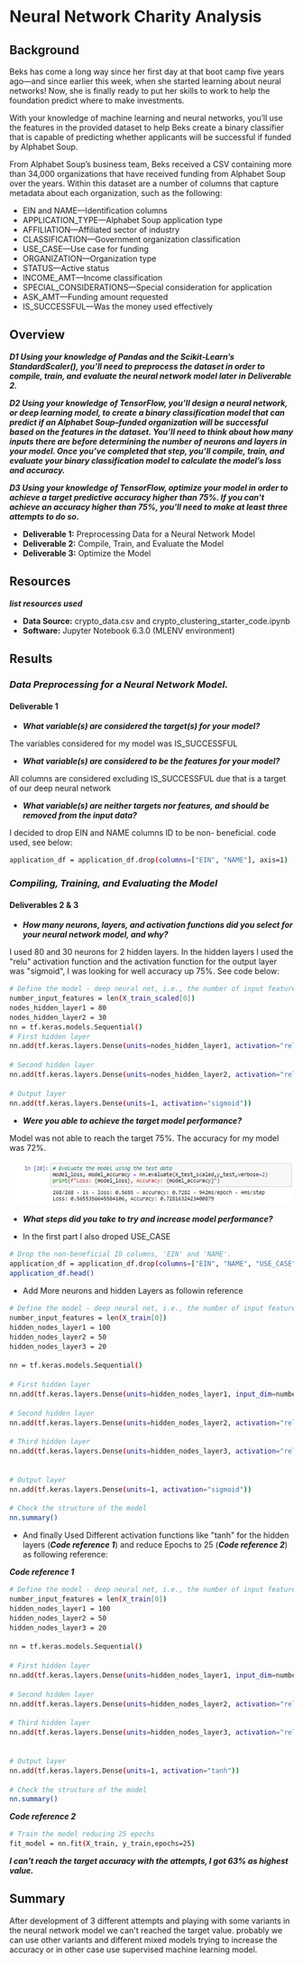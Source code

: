 # Neural Network Charity Analysis

## Background
Beks has come a long way since her first day at that boot camp five years ago—and since earlier this week, when she started learning about neural networks! Now, she is finally ready to put her skills to work to help the foundation predict where to make investments.

With your knowledge of machine learning and neural networks, you’ll use the features in the provided dataset to help Beks create a binary classifier that is capable of predicting whether applicants will be successful if funded by Alphabet Soup.

From Alphabet Soup’s business team, Beks received a CSV containing more than 34,000 organizations that have received funding from Alphabet Soup over the years. Within this dataset are a number of columns that capture metadata about each organization, such as the following:

* EIN and NAME—Identification columns
* APPLICATION_TYPE—Alphabet Soup application type
* AFFILIATION—Affiliated sector of industry
* CLASSIFICATION—Government organization classification
* USE_CASE—Use case for funding
* ORGANIZATION—Organization type
* STATUS—Active status
* INCOME_AMT—Income classification
* SPECIAL_CONSIDERATIONS—Special consideration for application
* ASK_AMT—Funding amount requested
* IS_SUCCESSFUL—Was the money used effectively

## Overview
  **_D1 Using your knowledge of Pandas and the Scikit-Learn’s StandardScaler(), you’ll need to preprocess the dataset in order to compile, train, and evaluate the neural network model later in Deliverable 2._**
  
  **_D2 Using your knowledge of TensorFlow, you’ll design a neural network, or deep learning model, to create a binary classification model that can predict if an Alphabet Soup–funded organization will be successful based on the features in the dataset. You’ll need to think about how many inputs there are before determining the number of neurons and layers in your model. Once you’ve completed that step, you’ll compile, train, and evaluate your binary classification model to calculate the model’s loss and accuracy._**
  
  **_D3 Using your knowledge of TensorFlow, optimize your model in order to achieve a target predictive accuracy higher than 75%. If you can't achieve an accuracy higher than 75%, you'll need to make at least three attempts to do so._**


* **Deliverable 1:** Preprocessing Data for a Neural Network Model
* **Deliverable 2:** Compile, Train, and Evaluate the Model
* **Deliverable 3:** Optimize the Model


## Resources

**_list resources used_**

* **Data Source:** crypto_data.csv and crypto_clustering_starter_code.ipynb
* **Software:** Jupyter Notebook 6.3.0 (MLENV environment)

## Results

### **_Data Preprocessing for a Neural Network Model._**

#### Deliverable 1

   * **_What variable(s) are considered the target(s) for your model?_**
   
   The variables considered for my model was IS_SUCCESSFUL
   
   * **_What variable(s) are considered to be the features for your model?_**
   
   All columns are considered excluding IS_SUCCESSFUL due that is a target of our deep neural network
   
   * **_What variable(s) are neither targets nor features, and should be removed from the input data?_**
  
  I decided to drop EIN and NAME columns ID to be non- beneficial. code used, see below:
   
   ```sh
   application_df = application_df.drop(columns=["EIN", "NAME"], axis=1)
  ```
   
### **_Compiling, Training, and Evaluating the Model_**

####  Deliverables 2 & 3
   * **_How many neurons, layers, and activation functions did you select for your neural network model, and why?_**
   
   I used 80 and 30 neurons for 2 hidden layers. In the hidden layers I used the "relu" activation function and the activation function for the output layer was "sigmoid", I was looking for well accuracy up 75%. See code below: 
   ```sh
   # Define the model - deep neural net, i.e., the number of input features and hidden nodes for each layer.
number_input_features = len(X_train_scaled[0])
nodes_hidden_layer1 = 80
nodes_hidden_layer2 = 30
nn = tf.keras.models.Sequential()
# First hidden layer
nn.add(tf.keras.layers.Dense(units=nodes_hidden_layer1, activation="relu", input_dim=number_input_features))

# Second hidden layer
nn.add(tf.keras.layers.Dense(units=nodes_hidden_layer2, activation="relu"))

# Output layer
nn.add(tf.keras.layers.Dense(units=1, activation="sigmoid"))
  ```
  
   * **_Were you able to achieve the target model performance?_**
   
Model was not able to reach the target 75%. The accuracy for my model was 72%.


   ![](https://github.com/JulioAQuintana/Neural_Network_Charity_Analysis/blob/main/Resources/accResult.png)

   * **_What steps did you take to try and increase model performance?_**


   * In the first part I also droped USE_CASE 
   ```sh
   # Drop the non-beneficial ID columns, 'EIN' and 'NAME'.
application_df = application_df.drop(columns=["EIN", "NAME", "USE_CASE"], axis=1)
application_df.head()

  ```  
  * Add More neurons and hidden Layers as followin reference
   ```sh
# Define the model - deep neural net, i.e., the number of input features and hidden nodes for each layer.
number_input_features = len(X_train[0])
hidden_nodes_layer1 = 100
hidden_nodes_layer2 = 50
hidden_nodes_layer3 = 20

nn = tf.keras.models.Sequential()

# First hidden layer
nn.add(tf.keras.layers.Dense(units=hidden_nodes_layer1, input_dim=number_input_features, activation="relu"))

# Second hidden layer
nn.add(tf.keras.layers.Dense(units=hidden_nodes_layer2, activation="relu"))

# Third hidden layer
nn.add(tf.keras.layers.Dense(units=hidden_nodes_layer3, activation="relu"))


# Output layer
nn.add(tf.keras.layers.Dense(units=1, activation="sigmoid"))

# Check the structure of the model
nn.summary()

  ``` 
  
 * And finally Used Different activation functions like "tanh" for the hidden layers (**_Code reference 1_**) and reduce Epochs to 25 (**_Code reference 2_**) as following reference: 

**_Code reference 1_**

   ```sh
# Define the model - deep neural net, i.e., the number of input features and hidden nodes for each layer.
number_input_features = len(X_train[0])
hidden_nodes_layer1 = 100
hidden_nodes_layer2 = 50
hidden_nodes_layer3 = 20

nn = tf.keras.models.Sequential()

# First hidden layer
nn.add(tf.keras.layers.Dense(units=hidden_nodes_layer1, input_dim=number_input_features, activation="relu"))

# Second hidden layer
nn.add(tf.keras.layers.Dense(units=hidden_nodes_layer2, activation="relu"))

# Third hidden layer
nn.add(tf.keras.layers.Dense(units=hidden_nodes_layer3, activation="relu"))


# Output layer
nn.add(tf.keras.layers.Dense(units=1, activation="tanh"))

# Check the structure of the model
nn.summary()

  ``` 
**_Code reference 2_**

   ```sh
# Train the model reducing 25 epochs
fit_model = nn.fit(X_train, y_train,epochs=25)
  ``` 
 **_I can't reach the target accuracy with the attempts, I got 63% as highest value._**



## Summary

After development of 3 different attempts and playing with some variants in the neural network model we can't reached the target value. probably we can use other variants and different mixed models trying to increase the accuracy or in other case use supervised machine learning model.
